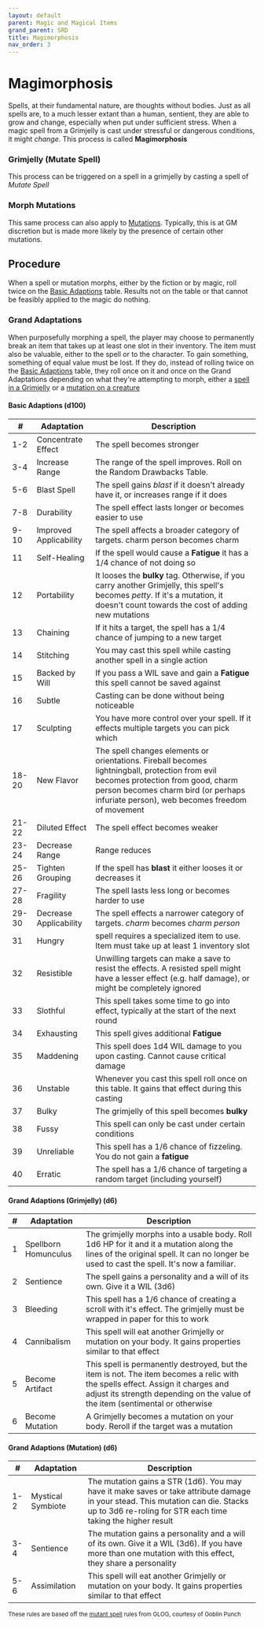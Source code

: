 ```yaml
---
layout: default
parent: Magic and Magical Items
grand_parent: SRD
title: Magimorphosis
nav_order: 3
---
```

# Magimorphosis
Spells, at their fundamental nature, are thoughts without bodies. Just as all spells are, to a much lesser extant than a human, sentient, they are able to grow and change, especially when put under sufficient stress. When a magic spell from a Grimjelly is cast under stressful or dangerous conditions, it might _change_. This process is called **Magimorphosis**

### Grimjelly (Mutate Spell)
This process can be triggered on a spell in a grimjelly by casting a spell of _Mutate Spell_

### Morph Mutations
This same process can also apply to [Mutations](/srd/magic/mutations.md). Typically, this is at GM discretion but is made more likely by the presence of certain other mutations.

## Procedure
When a spell or mutation morphs, either by the fiction or by magic, roll twice on the [Basic Adaptions](#basic-adaptions-d100) table. Results not on the table or that cannot be feasibly applied to the magic do nothing.

### Grand Adaptations
When purposefully morphing a spell, the player may choose to permanently break an item that takes up at least one slot in their inventory. The item must also be valuable, either to the spell or to the character. To gain something, something of equal value must be lost. If they do, instead of rolling twice on the [Basic Adaptions](#basic-adaptions-d100) table, they roll once on it and once on the Grand Adaptations depending on what they're attempting to morph, either a [spell in a Grimjelly](#grand-adaptions-grimjelly-d6) or a [mutation on a creature](#grand-adaptions-mutation-d6)


#### Basic Adaptions (d100)

|#|Adaptation|Description|
|-|-----------|----------|
|1-2| Concentrate Effect|  The spell becomes stronger |
|3-4| Increase Range| The range of the spell improves.  Roll on the Random Drawbacks Table.|
|5-6| Blast Spell | The spell gains *blast* if it doesn't already  have it, or increases range if it does|
|7-8| Durability | The spell effect lasts longer or becomes easier to use|
|9-10| Improved Applicability|  The spell affects a broader category of targets. charm person becomes charm  |
|11| Self-Healing | If the spell would cause a __Fatigue__ it has a 1/4 chance of not doing so|
|12| Portability | It looses the __bulky__ tag. Otherwise, if you carry another Grimjelly, this spell's becomes _petty_. If it's a mutation, it doesn't count towards the cost of adding new mutations |
|13| Chaining | If it hits a target, the spell has a 1/4 chance of jumping to a new target |
|14| Stitching | You may cast this spell while casting another spell in a single action|
|15| Backed by Will | If you pass a WIL save and gain a __Fatigue__ this spell cannot be saved against |
|16| Subtle | Casting can be done without being noticeable |
|17| Sculpting | You have more control over your spell. If it effects multiple targets you can pick which |
|18-20| New Flavor | The spell changes elements or orientations.  Fireball becomes lightningball, protection from evil becomes protection from good, charm person becomes charm bird (or perhaps infuriate person), web becomes freedom of movement|
|21-22| Diluted Effect | The spell effect becomes weaker|
|23-24| Decrease Range| Range reduces |
|25-26| Tighten Grouping| If the spell has __blast__ it either looses it or decreases it
|27-28| Fragility | The spell lasts less long or becomes harder to use
|29-30| Decrease Applicability| The spell effects a narrower category of targets. _charm_ becomes _charm person_|
|31| Hungry | spell requires a specialized item to use. Item must take up at least 1 inventory slot|
|32| Resistible | Unwilling targets can make a save to resist the effects. A resisted spell might have a lesser effect (e.g. half damage), or might be completely ignored |
|33| Slothful | This spell takes some time to go into effect, typically at the start of the next round |
|34| Exhausting | This spell gives additional __Fatigue__|
|35| Maddening | This spell does 1d4 WIL damage to you upon casting. Cannot cause critical damage |
|36| Unstable | Whenever you cast this spell roll once on this table. It gains that effect during this casting |
|37| Bulky | The grimjelly of this spell becomes __bulky__|
|38| Fussy | This spell can only be cast under certain conditions|
|39| Unreliable | This spell has a 1/6 chance of fizzeling. You do not gain a __fatigue__|
|40| Erratic | The spell has a 1/6 chance of targeting a random target (including yourself)|

#### Grand Adaptions (Grimjelly) (d6)

|#|Adaptation|Description|
|------|-----------|-|
|1|Spellborn Homunculus|The grimjelly morphs into a usable body. Roll 1d6 HP for it and it a mutation along the lines of the original spell. It can no longer be used to cast the spell. It's now a familiar.|
|2|Sentience|The spell gains a personality and a will of its own. Give it a WIL (3d6)|
|3|Bleeding| This spell has a 1/6 chance of creating a scroll with it's effect. The grimjelly must be wrapped in paper for this to work|
|4| Cannibalism | This spell will eat another Grimjelly or mutation on your body. It gains properties similar to that effect|
|5| Become Artifact | This spell is permanently destroyed, but the item is not. The item becomes a relic with the spells effect. Assign it charges and adjust its strength depending on the value of the item (sentimental or otherwise|
|6| Become Mutation | A Grimjelly becomes a mutation on your body. Reroll if the target was a mutation

#### Grand Adaptions (Mutation) (d6)

|#|Adaptation|Description|
|------|-----------|-|
|1-2|Mystical Symbiote| The mutation gains a STR (1d6). You may have it make saves or take attribute damage in your stead. This mutation can die. Stacks up to 3d6 re-roling for STR each time taking the higher result|
|3-4|Sentience| The mutation gains a personality and a will of its own. Give it a WIL (3d6). If you have more than one mutation with this effect, they share a personality|
|5-6| Assimilation | This spell will eat another Grimjelly or mutation on your body. It gains properties similar to that effect|



<sup>These rules are based off the [mutant spell](https://goblinpunch.blogspot.com/2016/05/mutant-spells.html) rules from GLOG, courtesy of Goblin Punch</sup>